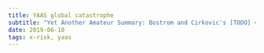 ```yaml
---
title: YAAS global catastrophe
subtitle: "Yet Another Amateur Summary: Bostrom and Cirkovic's [TODO] <i>Global Catastrophic Risks</i>"
date: 2019-06-10
tags: x-risk, yaas
---
```

